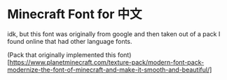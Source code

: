 # Minecraft Font for 中文



idk, but this font was originally from google and then taken out of a pack I found online that had other language fonts.

(Pack that originally implemented this font)[https://www.planetminecraft.com/texture-pack/modern-font-pack-modernize-the-font-of-minecraft-and-make-it-smooth-and-beautiful/]
